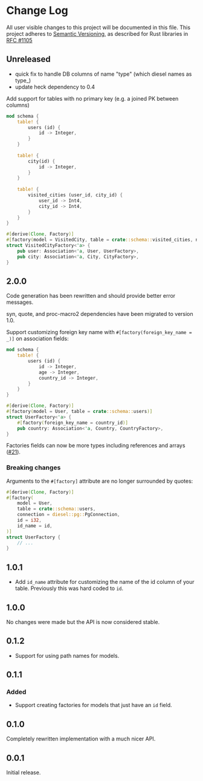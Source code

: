 # Change Log

All user visible changes to this project will be documented in this file.
This project adheres to [Semantic Versioning](http://semver.org/), as described
for Rust libraries in [RFC #1105](https://github.com/rust-lang/rfcs/blob/master/text/1105-api-evolution.md)

## Unreleased

- quick fix to handle DB columns of name "type" (which diesel names as type_)
- update heck dependency to 0.4

Add support for tables with no primary key (e.g. a joined PK between columns)

```rust
mod schema {
    table! {
        users (id) {
            id -> Integer,
        }
    }
    
    table! {
        city(id) {
            id -> Integer,
        }
    }
    
    table! {
        visited_cities (user_id, city_id) {
            user_id -> Int4,
            city_id -> Int4,
        }
    }
}

#[derive(Clone, Factory)]
#[factory(model = VisitedCity, table = crate::schema::visited_cities, no_id)]
struct VisitedCityFactory<'a> {
    pub user: Association<'a, User, UserFactory>,
    pub city: Association<'a, City, CityFactory>,
}
```

## 2.0.0

Code generation has been rewritten and should provide better error messages.

syn, quote, and proc-macro2 dependencies have been migrated to version 1.0.

Support customizing foreign key name with `#[factory(foreign_key_name = _)]` on association fields:

```rust
mod schema {
    table! {
        users (id) {
            id -> Integer,
            age -> Integer,
            country_id -> Integer,
        }
    }
}

#[derive(Clone, Factory)]
#[factory(model = User, table = crate::schema::users)]
struct UserFactory<'a> {
    #[factory(foreign_key_name = country_id)]
    pub country: Association<'a, Country, CountryFactory>,
}
```

Factories fields can now be more types including references and arrays ([#21](https://github.com/davidpdrsn/diesel-factories/issues/21)).

### Breaking changes

Arguments to the `#[factory]` attribute are no longer surrounded by quotes:

```rust
#[derive(Clone, Factory)]
#[factory(
    model = User,
    table = crate::schema::users,
    connection = diesel::pg::PgConnection,
    id = i32,
    id_name = id,
)]
struct UserFactory {
    // ...
}
```

## 1.0.1

- Add `id_name` attribute for customizing the name of the id column of your table. Previously this was hard coded to `id`.

## 1.0.0

No changes were made but the API is now considered stable.

## 0.1.2

- Support for using path names for models.

## 0.1.1

### Added

- Support creating factories for models that just have an `id` field.

## 0.1.0

Completely rewritten implementation with a much nicer API.

## 0.0.1

Initial release.
